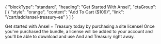 {
    "blockType": "standard",
    "heading": "Get Started With Ansel",
    "ctaGroup": [
        {
            "style": "orange",
            "content": "Add To Cart ($109)",
            "link": "/cart/add/ansel-treasury-ee"
        }
    ]
}

Get started with Ansel + Treasury today by purchasing a site license! Once you've purchased the bundle, a license will be added to your account and you'll be able to download and use And and Treasury right away.
